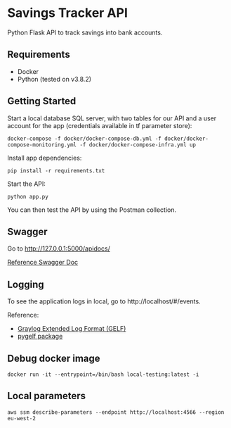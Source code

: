 # Savings Tracker API

Python Flask API to track savings into bank accounts.

## Requirements

- Docker
- Python (tested on v3.8.2)

## Getting Started

Start a local database SQL server, with two tables for our API and a user account for the app (credentials available in
tf parameter store):

```
docker-compose -f docker/docker-compose-db.yml -f docker/docker-compose-monitoring.yml -f docker/docker-compose-infra.yml up
```

Install app dependencies:

```
pip install -r requirements.txt
```

Start the API:

```
python app.py
```

You can then test the API by using the Postman collection.

## Swagger

Go to http://127.0.0.1:5000/apidocs/

[Reference Swagger Doc](https://swagger.io/specification/)

## Logging

To see the application logs in local, go to http://localhost/#/events.

Reference:

- [Graylog Extended Log Format (GELF)](https://archivedocs.graylog.org/en/2.5/pages/gelf.html)
- [pygelf package](https://github.com/keeprocking/pygelf)

## Debug docker image

```commandline
docker run -it --entrypoint=/bin/bash local-testing:latest -i
```

## Local parameters

```
aws ssm describe-parameters --endpoint http://localhost:4566 --region eu-west-2
```